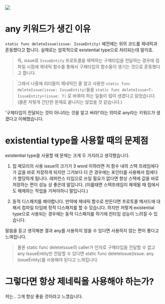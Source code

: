 ![](https://i.imgur.com/C7mqs4E.png)

# any 키워드가 생긴 이유
`static func deleteIssue(issue: IssueEntity)`
예전에는 위의 코드를 제네릭과 혼동했다고 합니다. 실제로는 암묵적으로 existential type으로 처리되는데 말이죠. 
> 즉, issue로 `IssueEntity` 프로토콜을 채택하는 구체타입을 전달하는 경우에 컴파일 시점에 제네릭 함수를 통해서 구체타입의 함수들이 생기는 것으로 혼동했다고 합니다.

> 그래서 나중에 리더들이 제네릭인 줄 알고 사용한 `static func deleteIssue(issue: IssueEntity)`들을 `static func deleteIssue<T: IssueEntity>(issue: T)` 로 바꿔야 하는 일들이 많이 생겼다고 읽었습니다. (물론 저렇게 간단한 문제로 끝나지는 않았을 것 같습니다.)

'구체타입이 전달되는 것이 아니라는 것을 알고 써라!'라는 의미로 any라는 키워드가 생겼다고 이해했습니다.

# existential type을 사용할 때의 문제점

existential type을 사용할 때 문제는 크게 두 가지라고 생각했습니다.
1. 힙 메모리의 사용 
issue의 크기가 3 word 이하라면 저 함수 내의 스택 프레임에다가 값을 바로 저장하게 되지만
그거보다 더 큰 경우에는 포인터를 사용해서 힙에다가 할당하게 됩니다.
레퍼런스 타입으로 쓰일 필요가 없다면 항상 스택에 값을 바로 저장하는 편이 성능 상 좋은데 말입니다.
(이를태면 스택프레임이 해제될 때 힙에서도 해제하는 작업을 거쳐야하니 말입니다.)

2. 동적 디스패치를 해야합니다.
만약에 제네릭 함수로 만든다면 프로토콜 메서드에 대해서 컴파일 타임에 정적 디스패치를 할 수 있습니다.
하지만 저렇게 existential type으로 사용되는 경우에는 동적 디스패치를 하기에 런타임 성능이 느려질 수 있습니다.

말씀을 듣고 생각해본 결과 any를 사용하지 않을 수 있다면 사용하지 않는 편이 좋다고 느껴집니다.

> 물론 static func deleteIssue의 caller가 인자로 구체타입을 전달할 수 없고 any IssueEntity만 전달할 수 있다면 static func deleteIssue(issue: any IssueEntity)를 사용해야 된다고 느껴집니다.

# 그렇다면 항상 제네릭을 사용해야 하는가?
저는.. 그게 항상 좋을 것이라고 느꼈습니다.
